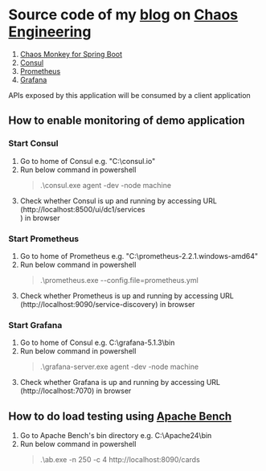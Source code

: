 # Source code of my [blog]()  on [Chaos Engineering]()
1. [Chaos Monkey for Spring Boot]()
2. [Consul]()
3. [Prometheus]()
4. [Grafana]()

APIs exposed by this application will be consumed by a client application

## How to enable monitoring of demo application

### Start Consul
1. Go to home of Consul e.g. "C:\consul.io"
2. Run below command in powershell
    > .\consul.exe agent -dev -node machine
3. Check whether Consul is up and running by accessing URL (http://localhost:8500/ui/dc1/services    
) in browser
    
### Start Prometheus
1. Go to home of Prometheus e.g. "C:\prometheus-2.2.1.windows-amd64"
2. Run below command in powershell
    > .\prometheus.exe --config.file=prometheus.yml
3. Check whether Prometheus is up and running by accessing URL (http://localhost:9090/service-discovery) in browser    
    
### Start Grafana
1. Go to home of Consul e.g. C:\grafana-5.1.3\bin
2. Run below command in powershell
    > .\grafana-server.exe agent -dev -node machine
3. Check whether Grafana is up and running by accessing URL (http://localhost:7070) in browser

## How to do load testing using [Apache Bench]()
1. Go to Apache Bench's bin directory e.g. C:\Apache24\bin
2. Run below command in powershell
    > .\ab.exe -n 250 -c 4 http://localhost:8090/cards          